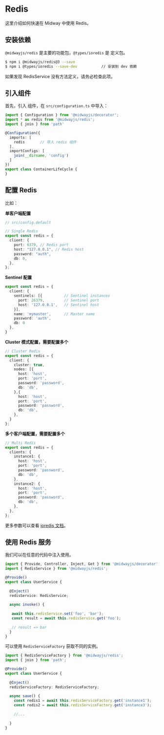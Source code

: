 # Redis

这里介绍如何快速在 Midway 中使用 Redis。


## 安装依赖


`@midwayjs/redis` 是主要的功能包，`@types/ioredis` 是 定义包。
```bash
$ npm i @midwayjs/redis@3 --save
$ npm i @types/ioredis --save-dev			// 安装到 dev 依赖
```
如果发现 RedisService 没有方法定义，请务必检查此项。


## 引入组件


首先，引入 组件，在 `src/configuration.ts` 中导入：
```typescript
import { Configuration } from '@midwayjs/decorator';
import * as redis from '@midwayjs/redis';	
import { join } from 'path'

@Configuration({
  imports: [
    redis		// 导入 redis 组件
  ],
  importConfigs: [
    join(__dirname, 'config')
  ]
})
export class ContainerLifeCycle {
}
```


## 配置 Redis


比如：


**单客户端配置**
```typescript
// src/config.default

// Single Redis
export const redis = {
  client: {
    port: 6379, // Redis port
    host: "127.0.0.1", // Redis host
    password: "auth",
    db: 0,
  },
};
```
**Sentinel 配置**
```typescript
export const redis = {
  client: {
    sentinels: [{          // Sentinel instances
      port: 26379,         // Sentinel port
      host: '127.0.0.1',   // Sentinel host
    }],
    name: 'mymaster',      // Master name
    password: 'auth',
    db: 0
  },
}
```


**Cluster 模式配置，需要配置多个**
```typescript
// Cluster Redis
export const redis = {
  client: {
  	cluster: true,
    nodes: [{
      host: 'host',
      port: 'port',
      password: 'password',
      db: 'db',
    },{
      host: 'host',
      port: 'port',
      password: 'password',
      db: 'db',
    },
  }
};
```

**多个客户端配置，需要配置多个**
```typescript
// Multi Redis
export const redis = {
  clients: {
    instance1: {
      host: 'host',
      port: 'port',
      password: 'password',
      db: 'db',
    },
    instance2: {
      host: 'host',
      port: 'port',
      password: 'password',
      db: 'db',
    },
  },
};
```
更多参数可以查看 [ioredis 文档](https://github.com/luin/ioredis/blob/master/API.md#new_Redis_new)。


## 使用 Redis 服务


我们可以在任意的代码中注入使用。
```typescript
import { Provide, Controller, Inject, Get } from '@midwayjs/decorator';
import { RedisService } from '@midwayjs/redis';

@Provide()
export class UserService {
  
  @Inject()
  redisService: RedisService;
  
  async invoke() {
    
   await this.redisService.set('foo', 'bar');
   const result = await this.redisService.get('foo');
   
   // result => bar
  }
}
```


可以使用 `RedisServiceFactory` 获取不同的实例。
```typescript
import { RedisServiceFactory } from '@midwayjs/redis';
import { join } from 'path';

@Provide()
export class UserService {
  
  @Inject()
  redisServiceFactory: RedisServiceFactory;
  
  async save() {
    const redis1 = await this.redisServiceFactory.get('instance1');
    const redis2 = await this.redisServiceFactory.get('instance3');
    
    //...
   
  }
}
```

